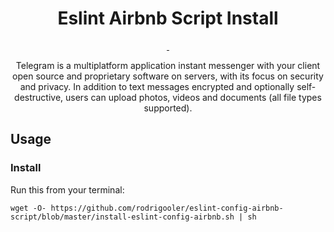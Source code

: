 <h1 align="center">Eslint Airbnb Script Install</h1>

<p align="center">
  <a href="">
    <img src="">
  </a>
  <a href="">
    <img src="">
  </a>
</p>

<p align="center">
  Telegram is a multiplatform application instant messenger with your client open source and proprietary software on servers, with its focus on security and privacy.
  In addition to text messages encrypted and optionally self-destructive, users can upload photos, videos and documents (all file types supported).
</p>

## Usage

### Install
Run this from your terminal:
```
wget -O- https://github.com/rodrigooler/eslint-config-airbnb-script/blob/master/install-eslint-config-airbnb.sh | sh
```
